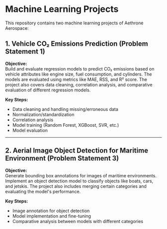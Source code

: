 # Machine Learning Projects

This repository contains two machine learning projects of Aethrone Aerospace:

## 1. **Vehicle CO₂ Emissions Prediction (Problem Statement 1)**

**Objective:**  
Build and evaluate regression models to predict CO₂ emissions based on vehicle attributes like engine size, fuel consumption, and cylinders. The models are evaluated using metrics like MAE, RSS, and R² score. The project also covers data cleaning, correlation analysis, and comparative evaluation of different regression models.

**Key Steps:**
- Data cleaning and handling missing/erroneous data
- Normalization/standardization
- Correlation analysis
- Model training (Random Forest, XGBoost, SVR, etc.)
- Model evaluation

---

## 2. **Aerial Image Object Detection for Maritime Environment (Problem Statement 3)**

**Objective:**  
Generate bounding box annotations for images of maritime environments. Implement an object detection model to classify objects like boats, cars, and jetskis. The project also includes merging certain categories and evaluating the model's performance.

**Key Steps:**
- Image annotation for object detection
- Model implementation and fine-tuning
- Comparative analysis between models with different categories
